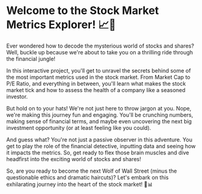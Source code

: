 # Welcome to the Stock Market Metrics Explorer! 📈💼

Ever wondered how to decode the mysterious world of stocks and shares? Well, buckle up because we're about to take you on a thrilling ride through the financial jungle!

In this interactive project, you'll get to unravel the secrets behind some of the most important metrics used in the stock market. From Market Cap to P/E Ratio, and everything in between, you'll learn what makes the stock market tick and how to assess the health of a company like a seasoned investor.

But hold on to your hats! We're not just here to throw jargon at you. Nope, we're making this journey fun and engaging. You'll be crunching numbers, making sense of financial terms, and maybe even uncovering the next big investment opportunity (or at least feeling like you could).

And guess what? You're not just a passive observer in this adventure. You get to play the role of the financial detective, inputting data and seeing how it impacts the metrics. So, get ready to flex those brain muscles and dive headfirst into the exciting world of stocks and shares!

So, are you ready to become the next Wolf of Wall Street (minus the questionable ethics and dramatic haircuts)? Let's embark on this exhilarating journey into the heart of the stock market! 🚀📊
